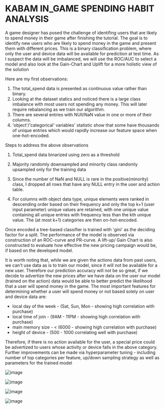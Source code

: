# KABAM IN_GAME SPENDING HABIT ANALYSIS

A game designer has posed the challenge of identifing users that are likely to spend money in their game after finishing the tutorial. The goal is to identify
new users who are likely to spend money in the game and present them with different prices. This is a binary classification problem, where only the user and device data will be available for prediction at test time. As I suspect the data will be imbalanced, we will use the ROC/AUC to select a model and also look at the Gain-Chart and Uplift for a more holistic view of the solution

Here are my first observations:


1.   The total_spend data is presented as continuous value rather than binary.
2.   Looking at the dataset statics and noticed there is a large class imbalance with most users not spending any money. This will later require rebalancing as we train our algorithm.
3.   There are several entries with NUll/NaN value in one or more of their columns.
4.   'object'/'categorical' variables' statistic show that some have thousands of unique entries which would rapidly increase our feature space when one-hot-encoded.


Steps to address the above observations

1.   Total_spend data binarized using zero as a threshold
2.   Majority randomly downsampled and minority class randomly upsampled only for the training data
3.   Since the number of NaN and NULL is rare in the positive(minority) class, I dropped all rows that have any NULL entry in the user and action table.

4.   For columns with object data type, unique elements were ranked in descending order based on their frequency and only the top k+1 (user input parameter) unique values are retained, with one unique value containing all unique entries with frequency less than the kth unique value. The (at most k+1) categories are then on-hot-encoded. 


Once encoded a tree-based classifier is trained with 'gini' as the deciding factor for a split. The performance of the model is observed via construction of an ROC-curve and PR-curve. A lift-up/ Gain Chart is also constructed to evaluate how effective the new pricing campaign would be, if based on the developed model.

It is worth noting that, while we are given the actions data from past users, we can't use data as is to train our model, since it will not be available for a new user. Therefore our prediction accuracy will not be so great, if we decide to advertize the new prices after we have data on the user our model (trained on the action) data would be able to better predict the likelihood that a user will spend money in the game. The most important features for determining whether a user will spend money or not based solely on user and device data are:


*   local day of the week - (Sat, Sun, Mon - showing high correlation with purchase)
*   local time of join - (9AM - 11PM - showing high correlation with purchase)
*   main memory size - < (6000 - showing high correlation with purchase)
*   height of device - (500 - 1000 correlating well with purchase)

Therefore, if there is no action available for the user, a special price could be advertized to users whose activity or device falls in the above category. Further improvements can be made via hyperparameter tuning - including number of top categories per feature, up/down sampling strategy as well as parameters for the trained model

![image](https://user-images.githubusercontent.com/6319868/148814252-e6584b69-b7ef-4dd8-bcb5-74c47ce28412.png)

![image](https://user-images.githubusercontent.com/6319868/148814285-14702017-0d96-41b0-991e-613492b5cc61.png)

![image](https://user-images.githubusercontent.com/6319868/148814343-f91ddd74-3f9d-4351-aa95-5293313f3ccf.png)

![image](https://user-images.githubusercontent.com/6319868/148814367-d0c3f58b-62a1-4d8e-acdd-b891cb97bfce.png)



